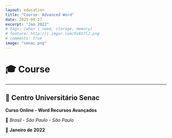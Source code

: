 ```yaml
---
layout: education
title: "Course: Advanced Word"
date: 2025-04-27
excerpt: "Jan 2022"
# tags: [when i need, storage, memory]
# feature: http://i.imgur.com/Ds6S7lJ.png
# comments: true
image: "senac.png"
---
```


# 🎓 Course

---

## 💼 Centro Universitário Senac
**Curso Online - Word Recursos Avançados**

📍 *Brasil - São Paulo - São Paulo*

📅 **Janeiro de 2022**